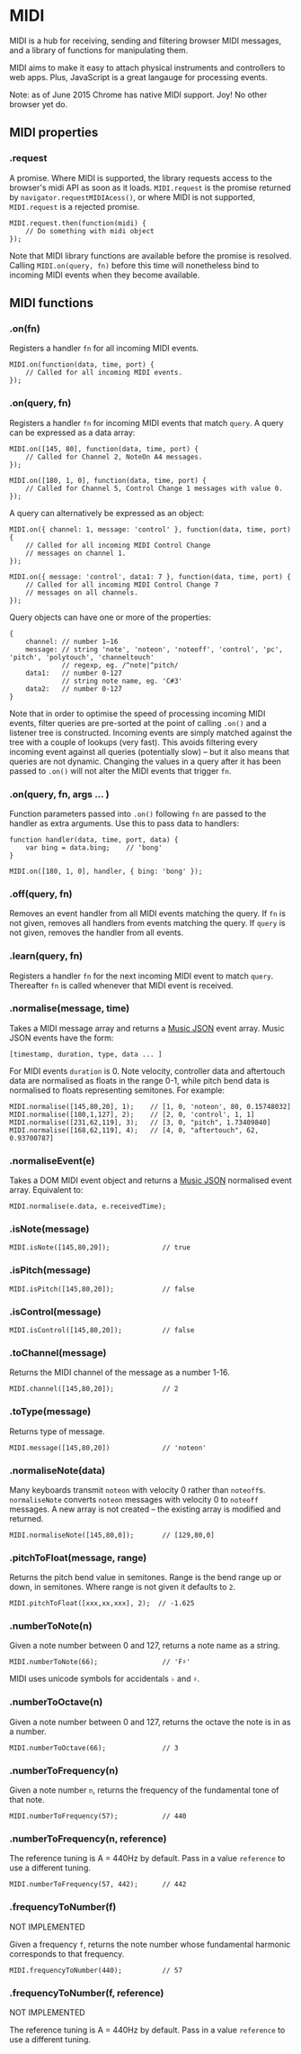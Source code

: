 # MIDI

MIDI is a hub for receiving, sending and filtering browser MIDI messages, and a
library of functions for manipulating them.

MIDI aims to make it easy to attach physical instruments and controllers to web
apps. Plus, JavaScript is a great langauge for processing events.

Note: as of June 2015 Chrome has native MIDI support. Joy! No other browser yet do.

## MIDI properties

### .request

A promise. Where MIDI is supported, the library requests access to the browser's
midi API as soon as it loads. <code>MIDI.request</code> is the promise returned
by <code>navigator.requestMIDIAcess()</code>, or where MIDI is not supported,
<code>MIDI.request</code> is a rejected promise.

    MIDI.request.then(function(midi) {
        // Do something with midi object
    });

Note that MIDI library functions are available before the promise is resolved.
Calling <code>MIDI.on(query, fn)</code> before this time will nonetheless bind
to incoming MIDI events when they become available.

## MIDI functions

### .on(fn)

Registers a handler <code>fn</code> for all incoming MIDI events.

    MIDI.on(function(data, time, port) {
        // Called for all incoming MIDI events.
    });

### .on(query, fn)

Registers a handler <code>fn</code> for incoming MIDI events that match
<code>query</code>. A query can be expressed as a data array:

    MIDI.on([145, 80], function(data, time, port) {
        // Called for Channel 2, NoteOn A4 messages.
    });

    MIDI.on([180, 1, 0], function(data, time, port) {
        // Called for Channel 5, Control Change 1 messages with value 0.
    });

A query can alternatively be expressed as an object:

    MIDI.on({ channel: 1, message: 'control' }, function(data, time, port) {
        // Called for all incoming MIDI Control Change
        // messages on channel 1.
    });

    MIDI.on({ message: 'control', data1: 7 }, function(data, time, port) {
        // Called for all incoming MIDI Control Change 7
        // messages on all channels.
    });

Query objects can have one or more of the properties:

    {
        channel: // number 1–16
        message: // string 'note', 'noteon', 'noteoff', 'control', 'pc', 'pitch', 'polytouch', 'channeltouch'
                 // regexp, eg. /^note|^pitch/
        data1:   // number 0-127
                 // string note name, eg. 'C#3'
        data2:   // number 0-127
    }

Note that in order to optimise the speed of processing incoming MIDI events,
filter queries are pre-sorted at the point of calling <code>.on()</code> and a
listener tree is constructed. Incoming events are simply matched against the
tree with a couple of lookups (very fast). This avoids filtering every incoming
event against all queries (potentially slow) – but it also means that queries
are not dynamic. Changing the values in a query after it has been passed to
<code>.on()</code> will not alter the MIDI events that trigger <code>fn</code>.

### .on(query, fn, args ... )

Function parameters passed into <code>.on()</code> following <code>fn</code> are
passed to the handler as extra arguments. Use this to pass data to handlers:

    function handler(data, time, port, data) {
        var bing = data.bing;    // 'bong'
    }
    
    MIDI.on([180, 1, 0], handler, { bing: 'bong' });

### .off(query, fn)

Removes an event handler from all MIDI events matching the query. If
<code>fn</code> is not given, removes all handlers from events matching the
query. If <code>query</code> is not given, removes the handler from all events.

### .learn(query, fn)

Registers a handler <code>fn</code> for the next incoming MIDI event to match
<code>query</code>. Thereafter <code>fn</code> is called whenever that MIDI
event is received.

### .normalise(message, time)

Takes a MIDI message array and returns a
<a href="https://github.com/sound-io/music-json-spec">Music JSON</a> event
array. Music JSON events have the form:

    [timestamp, duration, type, data ... ]

For MIDI events <code>duration</code> is 0. Note velocity, controller data and
aftertouch data are normalised as floats in the range 0-1, while pitch bend data is
normalised to floats representing semitones. For example:

    MIDI.normalise([145,80,20], 1);    // [1, 0, 'noteon', 80, 0.15748032]
    MIDI.normalise([180,1,127], 2);    // [2, 0, 'control', 1, 1]
    MIDI.normalise([231,62,119], 3);   // [3, 0, "pitch", 1.73409840]
    MIDI.normalise([168,62,119], 4);   // [4, 0, "aftertouch", 62, 0.93700787]

### .normaliseEvent(e)

Takes a DOM MIDI event object and returns a
<a href="https://github.com/sound-io/music-json-spec">Music JSON</a> normalised
event array. Equivalent to:

    MIDI.normalise(e.data, e.receivedTime);

### .isNote(message)

    MIDI.isNote([145,80,20]);             // true

### .isPitch(message)

    MIDI.isPitch([145,80,20]);            // false

### .isControl(message)

    MIDI.isControl([145,80,20]);          // false

### .toChannel(message)

Returns the MIDI channel of the message as a number 1-16.

    MIDI.channel([145,80,20]);            // 2

### .toType(message)

Returns type of message.

    MIDI.message([145,80,20])             // 'noteon'

### .normaliseNote(data)

Many keyboards transmit <code>noteon</code> with velocity 0 rather than
<code>noteoff</code>s. <code>normaliseNote</code> converts <code>noteon</code>
messages with velocity 0 to <code>noteoff</code> messages. A new array is
not created – the existing array is modified and returned.

    MIDI.normaliseNote([145,80,0]);       // [129,80,0]

### .pitchToFloat(message, range)

Returns the pitch bend value in semitones. Range is the bend range up or down,
in semitones. Where range is not given it defaults to <code>2</code>.

    MIDI.pitchToFloat([xxx,xx,xxx], 2);  // -1.625

### .numberToNote(n)

Given a note number between 0 and 127, returns a note name as a string.

    MIDI.numberToNote(66);                // 'F♯'

MIDI uses unicode symbols for accidentals <code>♭</code> and <code>♯</code>.

### .numberToOctave(n)

Given a note number between 0 and 127, returns the octave the note is in as a number. 

    MIDI.numberToOctave(66);              // 3

### .numberToFrequency(n)

Given a note number <code>n</code>, returns the frequency of the fundamental tone of that note.

    MIDI.numberToFrequency(57);           // 440

### .numberToFrequency(n, reference)

The reference tuning is A = 440Hz by default. Pass in a value <code>reference</code> to use a
different tuning.

    MIDI.numberToFrequency(57, 442);      // 442

### .frequencyToNumber(f)

NOT IMPLEMENTED

Given a frequency <code>f</code>, returns the note number whose fundamental
harmonic corresponds to that frequency.

    MIDI.frequencyToNumber(440);          // 57

### .frequencyToNumber(f, reference)

NOT IMPLEMENTED

The reference tuning is A = 440Hz by default. Pass in a value <code>reference</code> to use a
different tuning.
